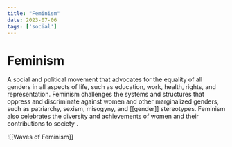 ```yaml
---
title: "Feminism"
date: 2023-07-06
tags: ['social']
---
```

# Feminism

A social and political movement that advocates for the equality of all genders in all aspects of life, such as education, work, health, rights, and representation. Feminism challenges the systems and structures that oppress and discriminate against women and other marginalized genders, such as patriarchy, sexism, misogyny, and [[gender]] stereotypes. Feminism also celebrates the diversity and achievements of women and their contributions to society .

![[Waves of Feminism]]

